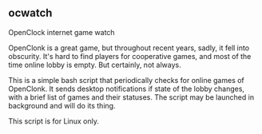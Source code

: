 ## ocwatch
OpenClock internet game watch

OpenClonk is a great game, but throughout recent years, sadly, it fell into obscurity. It's hard to find players for cooperative games, and most of the time online lobby is empty. But certainly, not always.

This is a simple bash script that periodically checks for online games of OpenClonk. It sends desktop notifications if state of the lobby changes, with a brief list of games and their statuses.
The script may be launched in background and will do its thing.

This script is for Linux only.
